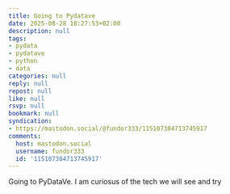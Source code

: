 ```yaml
---
title: Going to Pydatave
date: 2025-08-28 18:27:53+02:00
description: null
tags:
- pydata
- pydatave
- python
- data
categories: null
reply: null
repost: null
like: null
rsvp: null
bookmark: null
syndication:
- https://mastodon.social/@fundor333/115107384713745917
comments:
  host: mastodon.social
  username: fundor333
  id: '115107384713745917'
---
```


Going to PyDataVe. I am curiosus of the tech we will see and try
